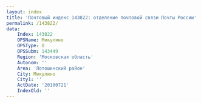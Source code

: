 ```yaml
---
layout: index
title: 'Почтовый индекс 143822: отделение почтовой связи Почты России'
permalink: /143822/
data:
    Index: 143822
    OPSName: Микулино
    OPSType: О
    OPSSubm: 143449
    Region: 'Московская область'
    Autonom: ''
    Area: 'Лотошинский район'
    City: Микулино
    City1: ''
    ActDate: '20100721'
    IndexOld: ''
---
```


